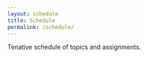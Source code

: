 ```yaml
---
layout: schedule
title: Schedule
permalink: /schedule/
---
```

Tenative schedule of topics and assignments.